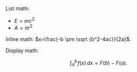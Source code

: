 List math:

-  $E = m c^2$
-  $A = \pi r^2$

Inline math: $x=\frac{-b \pm \sqrt {b^2-4ac}}{2a}$.

Display math:

$$\int_a^b \! f(x)\,dx = F(b) - F(a).$$
